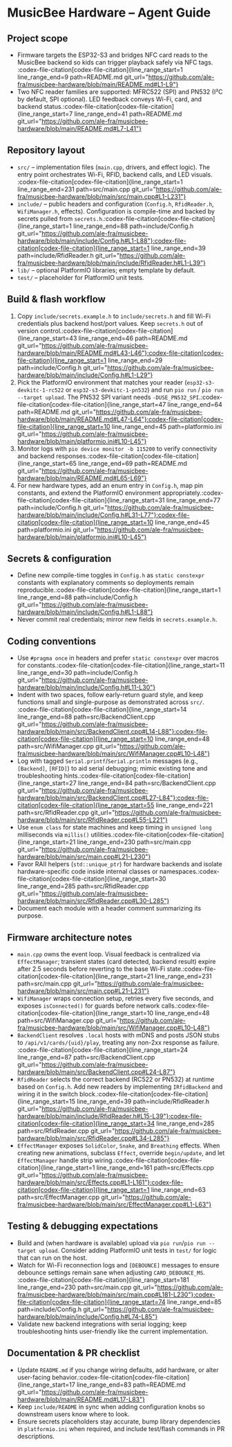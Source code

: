 # MusicBee Hardware – Agent Guide

## Project scope
- Firmware targets the ESP32-S3 and bridges NFC card reads to the MusicBee backend so kids can trigger playback safely via NFC tags.​:codex-file-citation[codex-file-citation]{line_range_start=1 line_range_end=9 path=README.md git_url="https://github.com/ale-fra/musicbee-hardware/blob/main/README.md#L1-L9"}​
- Two NFC reader families are supported: MFRC522 (SPI) and PN532 (I²C by default, SPI optional). LED feedback conveys Wi-Fi, card, and backend status.​:codex-file-citation[codex-file-citation]{line_range_start=7 line_range_end=41 path=README.md git_url="https://github.com/ale-fra/musicbee-hardware/blob/main/README.md#L7-L41"}​

## Repository layout
- `src/` – implementation files (`main.cpp`, drivers, and effect logic). The entry point orchestrates Wi-Fi, RFID, backend calls, and LED visuals.​:codex-file-citation[codex-file-citation]{line_range_start=1 line_range_end=231 path=src/main.cpp git_url="https://github.com/ale-fra/musicbee-hardware/blob/main/src/main.cpp#L1-L231"}​
- `include/` – public headers and configuration (`Config.h`, `RfidReader.h`, `WifiManager.h`, effects). Configuration is compile-time and backed by secrets pulled from `secrets.h`.​:codex-file-citation[codex-file-citation]{line_range_start=1 line_range_end=88 path=include/Config.h git_url="https://github.com/ale-fra/musicbee-hardware/blob/main/include/Config.h#L1-L88"}​​:codex-file-citation[codex-file-citation]{line_range_start=1 line_range_end=39 path=include/RfidReader.h git_url="https://github.com/ale-fra/musicbee-hardware/blob/main/include/RfidReader.h#L1-L39"}​
- `lib/` – optional PlatformIO libraries; empty template by default.
- `test/` – placeholder for PlatformIO unit tests.

## Build & flash workflow
1. Copy `include/secrets.example.h` to `include/secrets.h` and fill Wi-Fi credentials plus backend host/port values. Keep `secrets.h` out of version control.​:codex-file-citation[codex-file-citation]{line_range_start=43 line_range_end=46 path=README.md git_url="https://github.com/ale-fra/musicbee-hardware/blob/main/README.md#L43-L46"}​​:codex-file-citation[codex-file-citation]{line_range_start=1 line_range_end=29 path=include/Config.h git_url="https://github.com/ale-fra/musicbee-hardware/blob/main/include/Config.h#L1-L29"}​
2. Pick the PlatformIO environment that matches your reader (`esp32-s3-devkitc-1-rc522` or `esp32-s3-devkitc-1-pn532`) and run `pio run` / `pio run --target upload`. The PN532 SPI variant needs `-DUSE_PN532_SPI`.​:codex-file-citation[codex-file-citation]{line_range_start=47 line_range_end=64 path=README.md git_url="https://github.com/ale-fra/musicbee-hardware/blob/main/README.md#L47-L64"}​​:codex-file-citation[codex-file-citation]{line_range_start=10 line_range_end=45 path=platformio.ini git_url="https://github.com/ale-fra/musicbee-hardware/blob/main/platformio.ini#L10-L45"}​
3. Monitor logs with `pio device monitor -b 115200` to verify connectivity and backend responses.​:codex-file-citation[codex-file-citation]{line_range_start=65 line_range_end=69 path=README.md git_url="https://github.com/ale-fra/musicbee-hardware/blob/main/README.md#L65-L69"}​
4. For new hardware types, add an enum entry in `Config.h`, map pin constants, and extend the PlatformIO environment appropriately.​:codex-file-citation[codex-file-citation]{line_range_start=31 line_range_end=77 path=include/Config.h git_url="https://github.com/ale-fra/musicbee-hardware/blob/main/include/Config.h#L31-L77"}​​:codex-file-citation[codex-file-citation]{line_range_start=10 line_range_end=45 path=platformio.ini git_url="https://github.com/ale-fra/musicbee-hardware/blob/main/platformio.ini#L10-L45"}​

## Secrets & configuration
- Define new compile-time toggles in `Config.h` as `static constexpr` constants with explanatory comments so deployments remain reproducible.​:codex-file-citation[codex-file-citation]{line_range_start=1 line_range_end=88 path=include/Config.h git_url="https://github.com/ale-fra/musicbee-hardware/blob/main/include/Config.h#L1-L88"}​
- Never commit real credentials; mirror new fields in `secrets.example.h`.

## Coding conventions
- Use `#pragma once` in headers and prefer `static constexpr` over macros for constants.​:codex-file-citation[codex-file-citation]{line_range_start=11 line_range_end=30 path=include/Config.h git_url="https://github.com/ale-fra/musicbee-hardware/blob/main/include/Config.h#L11-L30"}​
- Indent with two spaces, follow early-return guard style, and keep functions small and single-purpose as demonstrated across `src/`.​:codex-file-citation[codex-file-citation]{line_range_start=14 line_range_end=88 path=src/BackendClient.cpp git_url="https://github.com/ale-fra/musicbee-hardware/blob/main/src/BackendClient.cpp#L14-L88"}​​:codex-file-citation[codex-file-citation]{line_range_start=10 line_range_end=48 path=src/WifiManager.cpp git_url="https://github.com/ale-fra/musicbee-hardware/blob/main/src/WifiManager.cpp#L10-L48"}​
- Log with tagged `Serial.printf`/`Serial.println` messages (e.g., `[Backend]`, `[RFID]`) to aid serial debugging; mimic existing tone and troubleshooting hints.​:codex-file-citation[codex-file-citation]{line_range_start=27 line_range_end=84 path=src/BackendClient.cpp git_url="https://github.com/ale-fra/musicbee-hardware/blob/main/src/BackendClient.cpp#L27-L84"}​​:codex-file-citation[codex-file-citation]{line_range_start=55 line_range_end=221 path=src/RfidReader.cpp git_url="https://github.com/ale-fra/musicbee-hardware/blob/main/src/RfidReader.cpp#L55-L221"}​
- Use `enum class` for state machines and keep timing in `unsigned long` milliseconds via `millis()` utilities.​:codex-file-citation[codex-file-citation]{line_range_start=21 line_range_end=230 path=src/main.cpp git_url="https://github.com/ale-fra/musicbee-hardware/blob/main/src/main.cpp#L21-L230"}​
- Favor RAII helpers (`std::unique_ptr`) for hardware backends and isolate hardware-specific code inside internal classes or namespaces.​:codex-file-citation[codex-file-citation]{line_range_start=30 line_range_end=285 path=src/RfidReader.cpp git_url="https://github.com/ale-fra/musicbee-hardware/blob/main/src/RfidReader.cpp#L30-L285"}​
- Document each module with a header comment summarizing its purpose.

## Firmware architecture notes
- `main.cpp` owns the event loop. Visual feedback is centralized via `EffectManager`; transient states (card detected, backend result) expire after 2.5 seconds before reverting to the base Wi-Fi state.​:codex-file-citation[codex-file-citation]{line_range_start=21 line_range_end=231 path=src/main.cpp git_url="https://github.com/ale-fra/musicbee-hardware/blob/main/src/main.cpp#L21-L231"}​
- `WifiManager` wraps connection setup, retries every five seconds, and exposes `isConnected()` for guards before network calls.​:codex-file-citation[codex-file-citation]{line_range_start=10 line_range_end=48 path=src/WifiManager.cpp git_url="https://github.com/ale-fra/musicbee-hardware/blob/main/src/WifiManager.cpp#L10-L48"}​
- `BackendClient` resolves `.local` hosts with mDNS and posts JSON stubs to `/api/v1/cards/{uid}/play`, treating any non-2xx response as failure.​:codex-file-citation[codex-file-citation]{line_range_start=24 line_range_end=87 path=src/BackendClient.cpp git_url="https://github.com/ale-fra/musicbee-hardware/blob/main/src/BackendClient.cpp#L24-L87"}​
- `RfidReader` selects the correct backend (RC522 or PN532) at runtime based on `Config.h`. Add new readers by implementing `IRfidBackend` and wiring it in the switch block.​:codex-file-citation[codex-file-citation]{line_range_start=15 line_range_end=39 path=include/RfidReader.h git_url="https://github.com/ale-fra/musicbee-hardware/blob/main/include/RfidReader.h#L15-L39"}​​:codex-file-citation[codex-file-citation]{line_range_start=34 line_range_end=285 path=src/RfidReader.cpp git_url="https://github.com/ale-fra/musicbee-hardware/blob/main/src/RfidReader.cpp#L34-L285"}​
- `EffectManager` exposes `SolidColor`, `Snake`, and `Breathing` effects. When creating new animations, subclass `Effect`, override `begin/update`, and let `EffectManager` handle strip wiring.​:codex-file-citation[codex-file-citation]{line_range_start=1 line_range_end=161 path=src/Effects.cpp git_url="https://github.com/ale-fra/musicbee-hardware/blob/main/src/Effects.cpp#L1-L161"}​​:codex-file-citation[codex-file-citation]{line_range_start=1 line_range_end=63 path=src/EffectManager.cpp git_url="https://github.com/ale-fra/musicbee-hardware/blob/main/src/EffectManager.cpp#L1-L63"}​

## Testing & debugging expectations
- Build and (when hardware is available) upload via `pio run`/`pio run --target upload`. Consider adding PlatformIO unit tests in `test/` for logic that can run on the host.
- Watch for Wi-Fi reconnection logs and `[DEBOUNCE]` messages to ensure debounce settings remain sane when adjusting `CARD_DEBOUNCE_MS`.​:codex-file-citation[codex-file-citation]{line_range_start=181 line_range_end=230 path=src/main.cpp git_url="https://github.com/ale-fra/musicbee-hardware/blob/main/src/main.cpp#L181-L230"}​​:codex-file-citation[codex-file-citation]{line_range_start=74 line_range_end=85 path=include/Config.h git_url="https://github.com/ale-fra/musicbee-hardware/blob/main/include/Config.h#L74-L85"}​
- Validate new backend integrations with serial logging; keep troubleshooting hints user-friendly like the current implementation.

## Documentation & PR checklist
- Update `README.md` if you change wiring defaults, add hardware, or alter user-facing behavior.​:codex-file-citation[codex-file-citation]{line_range_start=17 line_range_end=83 path=README.md git_url="https://github.com/ale-fra/musicbee-hardware/blob/main/README.md#L17-L83"}​
- Keep `include/README` in sync when adding configuration knobs so downstream users know where to look.
- Ensure secrets placeholders stay accurate, bump library dependencies in `platformio.ini` when required, and include test/flash commands in PR descriptions.
